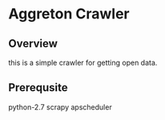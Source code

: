 Aggreton Crawler
=================

## Overview

this is a simple crawler for getting open data.

## Prerequsite

python-2.7
scrapy
apscheduler

